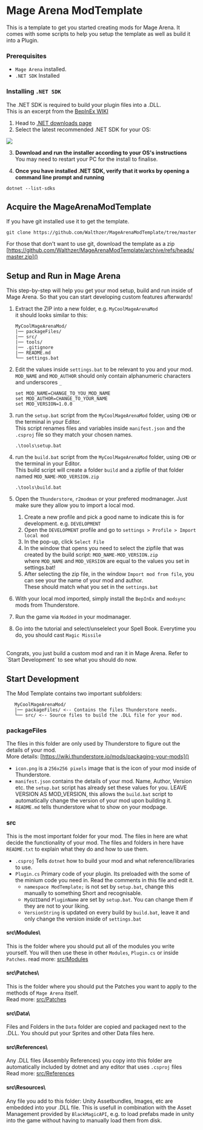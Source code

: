 # Mage Arena ModTemplate

This is a template to get you started creating mods for Mage Arena.
It comes with some scripts to help you setup the template as well as build it into a Plugin.

### Prerequisites
   - `Mage Arena` installed.
   - `.NET SDK` Installed

### Installing `.NET SDK`
The .NET SDK is required to build your plugin files into a .DLL.<br>
This is an excerpt from the [BepInEx WIKI](https://docs.bepinex.dev/articles/dev_guide/plugin_tutorial/1_setup.html)

1. Head to [.NET downloads page](https://dotnet.microsoft.com/download)
2. Select the latest recommended .NET SDK for your OS:

![](https://docs.bepinex.dev/articles/dev_guide/plugin_tutorial/images/dotnet_download.png)

3. **Download and run the installer according to your OS's instructions** <br>
	You may need to restart your PC for the install to finalise.

4. **Once you have installed .NET SDK, verify that it works by opening a command line prompt and running**

```
dotnet --list-sdks
```


## Acquire the MageArenaModTemplate

If you have git installed use it to get the template.
```
git clone https://github.com/Walthzer/MageArenaModTemplate/tree/master
```
For those that don't want to use git, download the template as a zip <br>
[https://github.com/Walthzer/MageArenaModTemplate/archive/refs/heads/master.zip]()


## Setup and Run in Mage Arena
This step-by-step will help you get your mod setup, build and run inside of Mage Arena. So that you can start developing custom features afterwards!

1. Extract the ZIP into a new folder, e.g. `MyCoolMageArenaMod` <br>
it should looks similar to this:
   ```
   MyCoolMageArenaMod/
   |── packageFiles/
   |── src/
   |── tools/
   |── .gitignore
   |── README.md
   └── settings.bat

   ```

2. Edit the values inside `settings.bat` to be relevant to you and your mod.<br>
`MOD_NAME` and `MOD_AUTHOR` should only contain alphanumeric characters and underscores `_`
    ```
    set MOD_NAME=CHANGE_TO_YOU_MOD_NAME
    set MOD_AUTHOR=CHANGE_TO_YOUR_NAME
    set MOD_VERSION=1.0.0
    ```

3. run the `setup.bat` script from the `MyCoolMageArenaMod` folder, using `CMD` or the terminal in your Editor. <br>
This script renames files and variables inside `manifest.json` and the `.csproj` file so they match your chosen names. 
    ```
    .\tools\setup.bat
    ```

4. run the `build.bat` script from the `MyCoolMageArenaMod` folder, using `CMD` or the terminal in your Editor. <br>
This build script will create a folder `build` and a zipfile of that folder named `MOD_NAME-MOD_VERSION.zip`
    ```
    .\tools\build.bat
    ```
    
5. Open the `Thunderstore`, `r2modman` or your prefered modmanager. Just make sure they allow you to import a local mod.
	1. Create a new profile and pick a good name to indicate this is for development. e.g. `DEVELOPMENT`
	2. Open the `DEVELOPMENT` profile and go to `settings > Profile > Import local mod`
	3. In the pop-up, click `Select File`
	3. In the window that opens you need to select the zipfile that was created by the build script: `MOD_NAME-MOD_VERSION.zip`<br> where `MOD_NAME` and `MOD_VERSION` are equal to the values you set in settings.bat!
	4. After selecting the zip file, in the window `Import mod from file`, you can see your the name of your mod and author.<br> These should match what you set in the `settings.bat` 
6. With your local mod imported, simply install the `BepInEx` and `modsync` mods from Thunderstore.
7. Run the game via `Modded` in your modmanager.
8. Go into the tutorial and select/unselelect your Spell Book. Everytime you do, you should cast `Magic Missile`
<br>
Congrats, you just build a custom mod and ran it in Mage Arena. Refer to `Start Development` to see what you should do now.

## Start Development

The Mod Template contains two important subfolders:
```
   MyCoolMageArenaMod/
   |── packageFiles/ <-- Contains the files Thunderstore needs.
   └── src/ <-- Source files to build the .DLL file for your mod.
```

### packageFiles

The files in this folder are only used by Thunderstore to figure out the details of your mod. <br>
More details: [https://wiki.thunderstore.io/mods/packaging-your-mods]()
- `icon.png` is a `256x256 pixels` image that is the icon of your mod inside of Thunderstore.
- `manifest.json` contains the details of your mod. Name, Author, Version etc. the `setup.bat` script has already set these values for you. LEAVE VERSION AS MOD_VERSION, this allows the `build.bat` script to automatically change the version of your mod upon building it.
- `README.md` tells thunderstore what to show on your modpage. 

### src
 This is the most important folder for your mod. The files in here are what decide the functionality of your mod. The files and folders in here have `README.txt` to explain what they do and how to use them.
 - `.csproj` Tells `dotnet` how to build your mod and what reference/libraries to use.
 - `Plugin.cs` Primary code of your plugin. Its preloaded with the some of the minium code you need in. Read the comments in this file and edit it.
 	- `namespace ModTemplate;` is not set by `setup.bat`, change this manually to something Short and recognisable. 
 	- `MyGUID`and `PluginName` are set by `setup.bat`. You can change them if they are not to your liking.
	- `VersionString` is updated on every build by `build.bat`, leave it and only change the version inside of `settings.bat`


#### src\Modules\
This is the folder where you should put all of the modules you write yourself. You will then use these in other `Modules`, `Plugin.cs` or inside `Patches`.
read more: [src/Modules](https://github.com/Walthzer/MageArenaModTemplate/tree/master/src/Modules)

#### src\Patches\
This is the folder where you should put the Patches you want to apply to the methods of `Mage Arena` itself. <br>
Read more: [src/Patches](https://github.com/Walthzer/MageArenaModTemplate/tree/master/src/Patches)

#### src\Data\
Files and Folders in the `Data` folder are copied and packaged next to the .DLL. You should put your Sprites and other Data files here.<br>

#### src\References\
Any .DLL files (Assembly References) you copy into this folder are automatically included by dotnet and any editor that uses `.csproj` files <br>
Read more: [src/References](https://github.com/Walthzer/MageArenaModTemplate/tree/master/src/References)

#### src\Resources\
Any file you add to this folder: Unity Assetbundles, Images, etc are embedded into your .DLL file. This is usefull in combination with the Asset Management provided by `BlackMagicAPI`, e.g. to load prefabs made in unity into the game without having to manually load them from disk.
